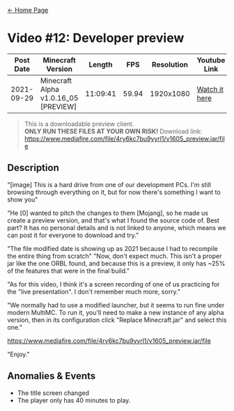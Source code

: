 [← Home Page](../README.md#2-videos)

# Video #12: Developer preview
| Post Date  | Minecraft Version                    | Length   | FPS    | Resolution | Youtube Link      |
| ---------  | ------------------------------------ | -------- | -----  | ---------- | ----------------- |
| 2021-09-29 | Minecraft Alpha v1.0.16_05 [PREVIEW] | 11:09:41 | 59.94  | 1920x1080  | [Watch it here](https://www.youtube.com/watch?v=MvL8CCf8jk0) |

> This is a downloadable preview client.  
> **ONLY RUN THESE FILES AT YOUR OWN RISK!**
> Download link: https://www.mediafire.com/file/4ry6kc7bu9yyrl1/v1605_preview.jar/file

## Description
"[image] This is a hard drive from one of our development PCs. I'm still browsing through everything on it, but for now there's something I want to show you"

"He [0] wanted to pitch the changes to them [Mojang], so he made us create a preview version, and that's what I found the source code of. Best part? It has no personal details and is not linked to anyone, which means we can post it for everyone to download and try."

"The file modified date is showing up as 2021 because I had to recompile the entire thing from scratch"
"Now, don't expect much. This isn't a proper jar like the one ORBL found, and because this is a preview, it only has ~25% of the features that were in the final build."

"As for this video, I think it's a screen recording of one of us practicing for the "live presentation". I don't remember much more, sorry."

"We normally had to use a modified launcher, but it seems to run fine under modern MultiMC. To run it, you'll need to make a new instance of any alpha version, then in its configuration click "Replace Minecraft.jar" and select this one."

https://www.mediafire.com/file/4ry6kc7bu9yyrl1/v1605_preview.jar/file

"Enjoy."

## Anomalies & Events
* The title screen changed
* The player only has 40 minutes to play.